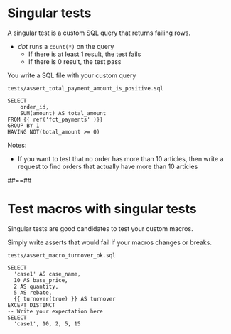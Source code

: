 <!-- .slide: class="with-code"-->
# Singular tests

A singular test is a custom SQL query that returns failing rows.

* _dbt_ runs a `count(*)` on the query
  * If there is at least 1 result, the test fails
  * If there is 0 result, the test pass


You write a SQL file with your custom query

`tests/assert_total_payment_amount_is_positive.sql`
```sql[]
SELECT
    order_id,
    SUM(amount) AS total_amount
FROM {{ ref('fct_payments' )}}
GROUP BY 1
HAVING NOT(total_amount >= 0)
```

Notes:
* If you want to test that no order has more than 10 articles, then write a request to find orders that actually have more than 10 articles

##==##
<!-- .slide: class="with-code"-->
# Test macros with singular tests

Singular tests are good candidates to test your custom macros.

Simply write asserts that would fail if your macros changes or breaks.

`tests/assert_macro_turnover_ok.sql`
```sql[]
SELECT
  'case1' AS case_name,
  10 AS base_price,
  2 AS quantity,
  5 AS rebate,
  {{ turnover(true) }} AS turnover
EXCEPT DISTINCT
-- Write your expectation here
SELECT
  'case1', 10, 2, 5, 15
```
